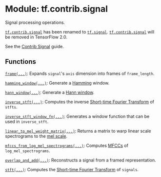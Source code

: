 <div itemscope itemtype="http://developers.google.com/ReferenceObject">
<meta itemprop="name" content="tf.contrib.signal" />
<meta itemprop="path" content="Stable" />
</div>

# Module: tf.contrib.signal

Signal processing operations.

<!-- Placeholder for "Used in" -->

<a href="../../tf/contrib/signal.md"><code>tf.contrib.signal</code></a> has been renamed to <a href="../../tf/signal.md"><code>tf.signal</code></a>. <a href="../../tf/contrib/signal.md"><code>tf.contrib.signal</code></a> will be
removed in TensorFlow 2.0.

See the
[Contrib Signal](https://tensorflow.org/api_guides/python/contrib.signal)
guide.


[hamming]: https://en.wikipedia.org/wiki/Window_function#Hamming_window
[hann]: https://en.wikipedia.org/wiki/Window_function#Hann_window
[mel]: https://en.wikipedia.org/wiki/Mel_scale
[mfcc]: https://en.wikipedia.org/wiki/Mel-frequency_cepstrum
[stft]: https://en.wikipedia.org/wiki/Short-time_Fourier_transform

## Functions

[`frame(...)`](../../tf/signal/frame.md): Expands `signal`'s `axis` dimension into frames of `frame_length`.

[`hamming_window(...)`](../../tf/signal/hamming_window.md): Generate a [Hamming][hamming] window.

[`hann_window(...)`](../../tf/signal/hann_window.md): Generate a [Hann window][hann].

[`inverse_stft(...)`](../../tf/signal/inverse_stft.md): Computes the inverse [Short-time Fourier Transform][stft] of `stfts`.

[`inverse_stft_window_fn(...)`](../../tf/signal/inverse_stft_window_fn.md): Generates a window function that can be used in `inverse_stft`.

[`linear_to_mel_weight_matrix(...)`](../../tf/signal/linear_to_mel_weight_matrix.md): Returns a matrix to warp linear scale spectrograms to the [mel scale][mel].

[`mfccs_from_log_mel_spectrograms(...)`](../../tf/signal/mfccs_from_log_mel_spectrograms.md): Computes [MFCCs][mfcc] of `log_mel_spectrograms`.

[`overlap_and_add(...)`](../../tf/signal/overlap_and_add.md): Reconstructs a signal from a framed representation.

[`stft(...)`](../../tf/signal/stft.md): Computes the [Short-time Fourier Transform][stft] of `signals`.

